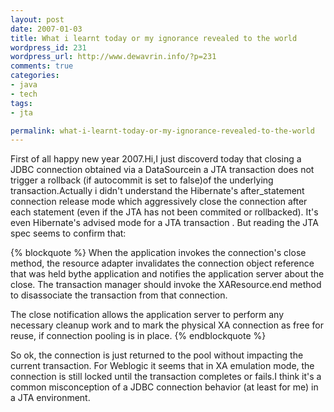 ```yaml
--- 
layout: post
date: 2007-01-03
title: What i learnt today or my ignorance revealed to the world
wordpress_id: 231
wordpress_url: http://www.dewavrin.info/?p=231
comments: true
categories: 
- java
- tech
tags:
- jta

permalink: what-i-learnt-today-or-my-ignorance-revealed-to-the-world
---
```

First of all happy new year 2007.Hi,I just discoverd today that closing a JDBC connection obtained via a DataSourcein a JTA transaction does not trigger a rollback (if autocommit is set to false)of the underlying transaction.Actually i didn't understand the Hibernate's after_statement connection release mode which aggressively close the connection after each statement (even if the JTA has not been commited or rollbacked). It's even Hibernate's advised mode for a JTA transaction . But reading the JTA spec seems to confirm that: 

{% blockquote %}
When the application invokes the connection's close method, the resource adapter invalidates the connection object reference that was held bythe application and notifies the application server about the close. The transaction manager should invoke the XAResource.end method to disassociate the transaction from that connection.

The close notification allows the application server to perform any necessary cleanup work and to mark the physical XA connection as free for reuse, if connection pooling is in place.
{% endblockquote %}

So ok, the connection is just returned to the pool without impacting the current transaction. For Weblogic it seems that in XA emulation mode, the connection is still locked until the transaction completes or fails.I think it's a common misconception of a JDBC connection behavior (at least for me) in a JTA environment.
